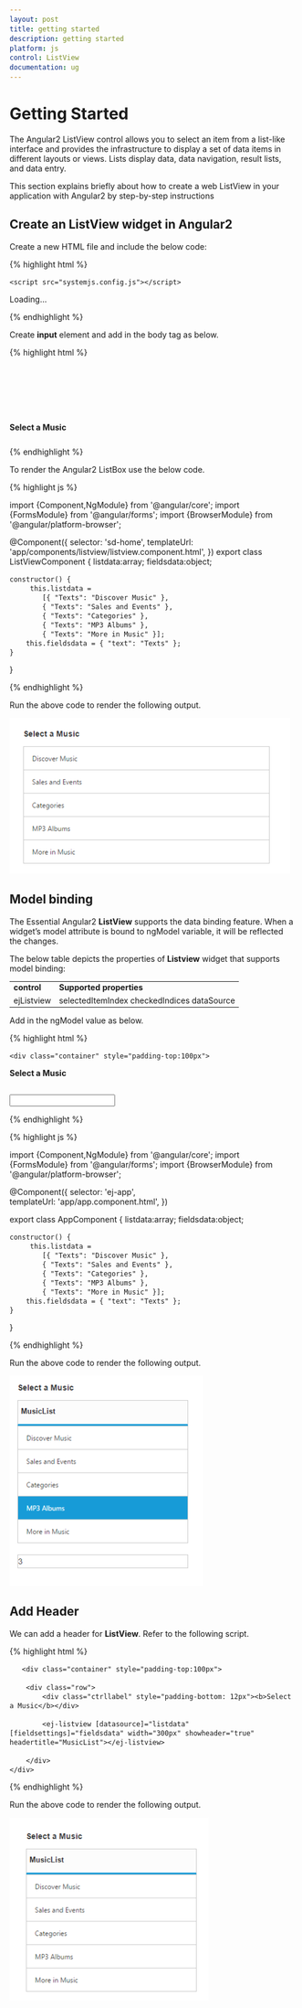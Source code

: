 ```yaml
---
layout: post
title: getting started
description: getting started
platform: js
control: ListView
documentation: ug
---
```


# Getting Started

The Angular2 ListView control allows you to select an item from a list-like interface and provides the infrastructure to display a set of data items in different layouts or views. Lists display data, data navigation, result lists, and data entry. 

This section explains briefly about how to create a web ListView in your application with Angular2 by step-by-step instructions

## Create an ListView widget in Angular2

Create a new HTML file and include the below code:

{% highlight html %}

<!DOCTYPE html>
<html>
   <head> 
    <link href="//cdn.syncfusion.com/{{site.releaseversion}}/js/web/flat-azure/ej.web.all.min.css" rel="stylesheet" />
    <script src="node_modules/core-js/client/shim.min.js"></script>
    <script src="node_modules/zone.js/dist/zone.js"></script>
    <script src="node_modules/reflect-metadata/Reflect.js"></script>
    <script src="node_modules/systemjs/dist/system.src.js"></script>
    <script src="https://code.jquery.com/jquery-3.1.1.min.js"></script>
    <script src="http://cdn.syncfusion.com/js/assets/external/jsrender.min.js" type="text/javascript"></script>
    <script src="https://ajax.aspnetcdn.com/ajax/jquery.validate/1.14.0/jquery.validate.min.js">
    </script>
        <script src="http://cdn.syncfusion.com/{{site.releaseversion}}/js/web/ej.web.all.min.js" type="text/javascript"></script>
    <script src ="http://cdn.syncfusion.com/{{site.releaseversion}}/js/common/ej.angular2.min.js"></script>

    <script src="systemjs.config.js"></script>
  </head>
  <body>
   <ej-app>Loading...</ej-app>
  </body>

{% endhighlight %}

Create **input** element and add in the body tag as below.

{% highlight html %}

  <div class="container" style="padding-top:100px">
        <div class="row">
            <div class="ctrllabel" style="padding-bottom: 12px"><b>Select a Music</b></div>
            <ej-listview [datasource]="listdata" [fieldsettings]="fieldsdata" width="300"></ej-listview>
        </div>
    </div>

{% endhighlight %}

To render the Angular2 ListBox use the below code.

{% highlight js %}

import {Component,NgModule} from '@angular/core';
import {FormsModule} from '@angular/forms';
import {BrowserModule} from '@angular/platform-browser';

@Component({
  selector: 'sd-home',
  templateUrl: 'app/components/listview/listview.component.html',
})
export class ListViewComponent {
    listdata:array;
    fieldsdata:object;

    constructor() {
         this.listdata =
            [{ "Texts": "Discover Music" },
            { "Texts": "Sales and Events" },
            { "Texts": "Categories" },
            { "Texts": "MP3 Albums" },
            { "Texts": "More in Music" }];
        this.fieldsdata = { "text": "Texts" };
    }
}

{% endhighlight %}

Run the above code to render the following output. 

![](getting_started_images\createanlistviewwidgetinangular2_img1.png)


## Model binding

The Essential Angular2 **ListView** supports the data binding feature. When a widget’s model attribute is bound to ngModel variable, it will be reflected the changes.

The below table depicts the properties of **Listview** widget that supports model binding:

<table>
<tr>
<td>
<b>control</b></td><td>
<b>Supported properties</b></td></tr>
<tr>
<td>
ejListview</td><td>
selectedItemIndex checkedIndices dataSource</td></tr>
</table>

Add in the ngModel value as below.

{% highlight html %}

    <div class="container" style="padding-top:100px">
<div class="row">
<div class="ctrllabel" style="padding-bottom: 12px"><b>Select a Music</b></div>
<ej-listview [dataSource]="listdata" [fieldSettings]="fieldsdata" width=300 showHeader="true" headerTitle="MusicList" persistSelection="true" [selectedItemIndex]="selected" ></ej-listview>
               <br/>
<div id="binding">
                  <input type="text" id="listValue" class="input ejinputtext" [(ngModel)]="selected" />
             </div>
        </div>
</div>

{% endhighlight %}

{% highlight js %}

import {Component,NgModule} from '@angular/core';
import {FormsModule} from '@angular/forms';
import {BrowserModule} from '@angular/platform-browser';

@Component({
   selector: 'ej-app',    
  templateUrl: 'app/app.component.html',
})

export class AppComponent {
   listdata:array;
    fieldsdata:object;

    constructor() {
         this.listdata =
            [{ "Texts": "Discover Music" },
            { "Texts": "Sales and Events" },
            { "Texts": "Categories" },
            { "Texts": "MP3 Albums" },
            { "Texts": "More in Music" }];
        this.fieldsdata = { "text": "Texts" };
    }
}

{% endhighlight %}

Run the above code to render the following output. 


![](getting_started_images\modelbinding_img1.png)


## Add Header

We can add a header for **ListView**. Refer to the following script.

{% highlight html %}

       <div class="container" style="padding-top:100px">

        <div class="row">
            <div class="ctrllabel" style="padding-bottom: 12px"><b>Select a Music</b></div>

            <ej-listview [datasource]="listdata" [fieldsettings]="fieldsdata" width="300px" showheader="true" headertitle="MusicList"></ej-listview>

        </div>
    </div>

{% endhighlight %}

Run the above code to render the following output. 


![](getting_started_images\addheader_img1.png)




